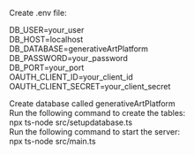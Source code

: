 Create .env file:

DB_USER=your_user </br>
DB_HOST=localhost </br>
DB_DATABASE=generativeArtPlatform</br>
DB_PASSWORD=your_password</br>
DB_PORT=your_port</br>
OAUTH_CLIENT_ID=your_client_id</br>
OAUTH_CLIENT_SECRET=your_client_secret</br>

Create database called generativeArtPlatform</br>
Run the following command to create the tables:</br>
npx ts-node src/setupdatabase.ts</br>
Run the following command to start the server:</br>
npx ts-node src/main.ts</br>